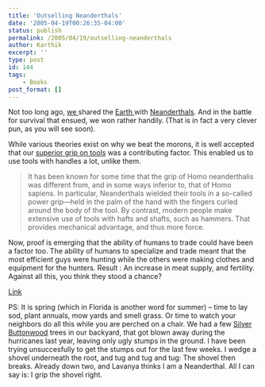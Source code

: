 ```yaml
---
title: 'Outselling Neanderthals'
date: '2005-04-19T00:26:35-04:00'
status: publish
permalink: /2005/04/19/outselling-neanderthals
author: Karthik
excerpt: ''
type: post
id: 144
tags:
    - Books
post_format: []
---
```

Not too long ago, [we ](http://en.wikipedia.org/wiki/Homo_sapiens)shared the [Earth ](http://en.wikipedia.org/wiki/Earth)with [Neanderthals](http://sapphire.indstate.edu/~ramanank/). And in the battle for survival that ensued, we won rather handily. (That is in fact a very clever pun, as you will see soon).

While various theories exist on why we beat the morons, it is well accepted that our [superior grip on tools](http://www.economist.com/displaystory.cfm?story_id=498507) was a contributing factor. This enabled us to use tools with handles a lot, unlike them.

> It has been known for some time that the grip of Homo neanderthalis was different from, and in some ways inferior to, that of Homo sapiens. In particular, Neanderthals wielded their tools in a so-called power grip—held in the palm of the hand with the fingers curled around the body of the tool. By contrast, modern people make extensive use of tools with hafts and shafts, such as hammers. That provides mechanical advantage, and thus more force.

Now, proof is emerging that the ability of humans to trade could have been a factor too. The ability of humans to specialize and trade meant that the most efficient guys were hunting while the others were making clothes and equipment for the hunters. Result : An increase in meat supply, and fertility. Against all this, you think they stood a chance?

[Link](http://www.economist.com/displaystory.cfm?story_id=3839749)

PS: It is spring (which in Florida is another word for summer) – time to lay sod, plant annuals, mow yards and smell grass. Or time to watch your neighbors do all this while you are perched on a chair. We had a few [Silver Buttonwood](http://www.broward.org/replant/agi04488.htm) trees in our backyard, that got blown away during the hurricanes last year, leaving only ugly stumps in the ground. I have been trying unsuccesfully to get the stumps out for the last few weeks. I wedge a shovel underneath the root, and tug and tug and tug: The shovel then breaks. Already down two, and Lavanya thinks I am a Neanderthal. All I can say is: I grip the shovel right.